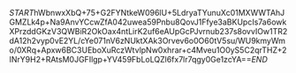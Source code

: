 $START$hWbnwxXbQ+75+G2FYNtkeW096lU+5LdryaTYunuXc01MXWWTAhJGMZLk4p+Na9AnvYCcwZfA042uwea59Pnbu8QovJ1Ffye3aBKUpcIs7a6owkXPrzddGKzV3QWBiR2OkOax4ntLirK2uf6eAUpGcPJvrnub237s8ovvIOw1TR2dA12h2vyp0vE2YL/cYe071nV6zNUktXAk3Orvev6o0O60tV5su/WU9kmyWmo/0XRq+Apxw6BC3UEboXuRczWtvlpNw0xhrar+c4Mveu1O0yS5C2qrTHZ+2INrY9H2+RAtsM0JGFIlgp+YV459FbLoLQZl6fx7lr7qgy0Ge1zcYA==$END$